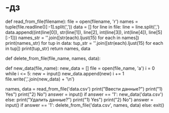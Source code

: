 # -дз
def read_from_file(filename):
    file = open(filename, 'r')
    names = tuple(file.readline()[:-1].split(','))
    data = []
    for line in file:
        line = line.split(',')
        data.append((int(line[0]), str(line[1]), line[2], int(line[3]), int(line[4]), line[5][:-1]))
    names_str = ''.join([str(each).ljust(15) for each in names])
    print(names_str)
    for tup in data:
        tup_str = ''.join([str(each).ljust(15) for each in tup])
        print(tup_str)
    return names, data


def delete_from_file(file_name, names, data):
    


def new_data(file_name):
    new_data = []
    file = open(file_name, 'a')
    i = 0
    while i <= 5:
        new = input()
        new_data.append(new)
        i += 1
    file.write(','.join(new_data) + '\n')


names, data = read_from_file('data.csv')
print("Ввести данные?")
print("1) Yes")
print("2) No")
answer = input()
if answer == '1':
    new_data('data.csv')
else:
    print("Удалить данные?")
    print("1) Yes")
    print("2) No")
    answer = input()
    if answer == '1':
        delete_from_file('data.csv', names, data)
    else:
        exit()
